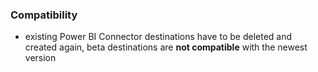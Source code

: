 ### Compatibility

- existing Power BI Connector destinations have to be deleted and created again, beta destinations  are **not compatible** with the newest version